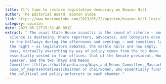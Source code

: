 ```yaml
---
title: It’s time to restore legislative democracy on Beacon Hill
author: The Editorial Board, Boston Globe
link: https://www.bostonglobe.com/2023/05/22/opinion/beacon-hill-legislature-house-senate-rules/?p1=Article_Inline_Text_Link
category: opinion
date: 2023-05-22T15:32:46.891Z
extract: " The usual State House acoustic is the sound of silence — and that
  silence is deafening. Where reporters, advocates, and lobbyists once mingled
  in the hallways during the afternoons and evenings — and sometimes late into
  the night — as legislators debated, the marble halls are now empty. These
  days, virtually everything by way of policy comes from the top down. Power is
  essentially vested in four offices: that of the Senate president, House
  speaker, and the two [Ways and Means
  Committee ](https://ballotpedia.org/Ways_and_Means_Committee,_Massachusetts_H\
  ouse_of_Representatives)chairmen or chairwomen, who essentially function as
  the political and policy enforcers in each chamber."
---
```

